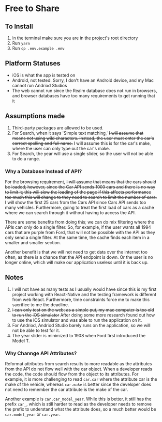 # Free to Share

## To Install

 1. In the terminal make sure you are in the project's root directory
 2. Run `yarn`
 3. Run `cp .env.example .env`

## Platform Statuses

- iOS is what the app is tested on
- Android, not tested. Sorry, I don't have an Android device, and my Mac cannot run Andriod Studios
- The web cannot run since the Realm database does not run in browsers, and browser databases have too many requirements to get running that it

## Assumptions made

  1. Third-party packages are allowed to be used.
  2. For Search, when it says 'Simple text matching,' ~~I will assume that means not using wild characters. Instead, the user must enter the car's correct spelling and full name.~~ I will assume this is for the car's make, where the user can only type out the car's make.
  3. For Search, the year will use a single slider, so the user will not be able to do a range.


### Why a Database Instead of API?

  For the browsing requirement, ~~I will assume that means that the cars should be loaded; however, since the Car API sends 1000 cars and there is no way to limit it; this will slow the loading of the page if this affects performance too much this will change to they need to search to limit the number of cars.~~ I will show the first 25 cars from the Cars API since Cars API sends too many vehicles. Furthermore, going to treat the first load of cars as a cache where we can search through it without having to access the API.

  There are some benefits from doing this; we can do mix filtering where the APIs can only do a single filter. So, for example, if the user wants all 1994 cars that are purple from Ford, that will not be possible with the API as they only send a single filter. At the same time, the cache finds each item in a smaller and smaller section.

  Another benefit is that we will not need to get data over the internet too often, as there is a chance that the API endpoint is down. Or the user is no longer online, which will make our application useless until it is back up.

## Notes

  1. I will not have as many tests as I usually would have since this is my first project working with React-Native and the testing framework is different from web React. Furthermore, time constraints force me to make this sacrifice to me the deadline.
  2. ~~I can only test on the web; as a simple put, my mac computer is too old to run the iOS simulator~~ After doing some more research found out how to use the iOS simulator and was able to run the application on it.
  3. For Andriod, Andriod Studio barely runs on the application, so we will not be able to test for it.
  4. The year slider is minimized to 1908 when Ford first introduced the Model T.

### Why Channge API Attributes?

  Reformat attributes from search results to more readable as the attributes from the API do not flow well with the car object. When a developer reads the code, the code should flow from the object to its attributes. For example, it is more challenging to read `car.car` where the attribute car is the make of the vehicle, whereas `car.make` is better since the developer does not need to remember the car attribute is the make of the car.

  Another example is `car.car_model_year`. While this is better, it still has the prefix `car_`, which is still harder to read as the developer needs to remove the prefix to understand what the attribute does, so a much better would be `car.model_year` or `car.year`.
